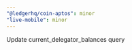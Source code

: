```yaml
---
"@ledgerhq/coin-aptos": minor
"live-mobile": minor
---
```


Update current_delegator_balances query
